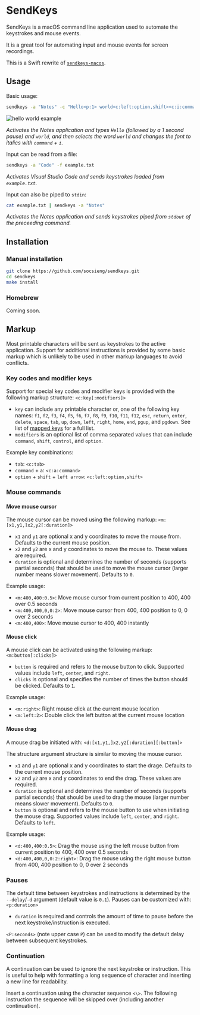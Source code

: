 # SendKeys

SendKeys is a macOS command line application used to automate the keystrokes and mouse events.

It is a great tool for automating input and mouse events for screen recordings.

This is a Swift rewrite of [`sendkeys-macos`](https://github.com/socsieng/sendkeys-macos).

## Usage

Basic usage:

```sh
sendkeys -a "Notes" -c "Hello<p:1> world<c:left:option,shift><c:i:command>"
```

![hello world example](https://github.com/socsieng/sendkeys-macos/raw/master/docs/example1.gif)

_Activates the Notes application and types `Hello` (followed by a 1 second pause) and `world`, and then selects the word `world` and changes the font to italics with `command` + `i`._

Input can be read from a file:

```sh
sendkeys -a "Code" -f example.txt
```

_Activates Visual Studio Code and sends keystrokes loaded from `example.txt`._

Input can also be piped to `stdin`:

```sh
cat example.txt | sendkeys -a "Notes"
```

_Activates the Notes application and sends keystrokes piped from `stdout` of the preceeding command._

## Installation

### Manual installation

```sh
git clone https://github.com/socsieng/sendkeys.git
cd sendkeys
make install
```

### Homebrew

Coming soon.

## Markup

Most printable characters will be sent as keystrokes to the active application. Support for additional instructions is provided by some basic markup which is unlikely to be used in other markup languages to avoid conflicts.

### Key codes and modifier keys

Support for special key codes and modifier keys is provided with the following markup structure: `<c:key[:modifiers]>`

- `key` can include any printable character or, one of the following key names: `f1`, `f2`, `f3`, `f4`, `f5`, `f6`, `f7`,
  `f8`, `f9`, `f10`, `f11`, `f12`, `esc`, `return`, `enter`, `delete`, `space`, `tab`, `up`, `down`, `left`, `right`,
  `home`, `end`, `pgup`, and `pgdown`. See list of [mapped keys](https://github.com/socsieng/sendkeys/blob/main/Sources/SendKeysLib/KeyCodes.swift#L127) for a full list.
- `modifiers` is an optional list of comma separated values that can include `command`, `shift`, `control`, and `option`.

Example key combinations:

- `tab`: `<c:tab>`
- `command` + `a`: `<c:a:command>`
- `option` + `shift` + `left arrow`: `<c:left:option,shift>`

### Mouse commands

#### Move mouse cursor

The mouse cursor can be moved using the following markup: `<m:[x1,y1,]x2,y2[:duration]>`

- `x1` and `y1` are optional x and y coordinates to move the mouse from. Defaults to the current mouse position.
- `x2` and `y2` are x and y coordinates to move the mouse to. These values are required.
- `duration` is optional and determines the number of seconds (supports partial seconds) that should be used to move the mouse cursor (larger number means slower movement). Defaults to `0`.

Example usage:

- `<m:400,400:0.5>`: Move mouse cursor from current position to 400, 400 over 0.5 seconds
- `<m:400,400,0,0:2>`: Move mouse cursor from 400, 400 position to 0, 0 over 2 seconds
- `<m:400,400>`: Move mouse cursor to 400, 400 instantly

#### Mouse click

A mouse click can be activated using the following markup: `<m:button[:clicks]>`

- `button` is required and refers to the mouse button to click. Supported values include `left`, `center`, and `right`.
- `clicks` is optional and specifies the number of times the button should be clicked. Defaults to `1`.

Example usage:

- `<m:right>`: Right mouse click at the current mouse location
- `<m:left:2>`: Double click the left button at the current mouse location

#### Mouse drag

A mouse drag be initiated with: `<d:[x1,y1,]x2,y2[:duration][:button]>`

The structure argument structure is similar to moving the mouse cursor.

- `x1` and `y1` are optional x and y coordinates to start the drage. Defaults to the current mouse position.
- `x2` and `y2` are x and y coordinates to end the drag. These values are required.
- `duration` is optional and determines the number of seconds (supports partial seconds) that should be used to drag the mouse (larger number means slower movement). Defaults to `0`.
- `button` is optional and refers to the mouse button to use when initiating the mouse drag. Supported values include `left`, `center`, and `right`. Defaults to `left`.

Example usage:

- `<d:400,400:0.5>`: Drag the mouse using the left mouse button from current position to 400, 400 over 0.5 seconds
- `<d:400,400,0,0:2:right>`: Drag the mouse using the right mouse button from 400, 400 position to 0, 0 over 2 seconds

### Pauses

The default time between keystrokes and instructions is determined by the `--delay`/`-d` argument (default value is `0.1`). Pauses can be customized with: `<p:duration>`

- `duration` is required and controls the amount of time to pause before the next keystroke/instruction is executed.

`<P:seconds>` (note upper case `P`) can be used to modify the default delay between subsequent keystrokes.

### Continuation

A continuation can be used to ignore the next keystroke or instruction. This is useful to help with formatting a long sequence of character and inserting a new line for readability.

Insert a continuation using the character sequence `<\>`. The following instruction the sequence will be skipped over (including another continuation).

